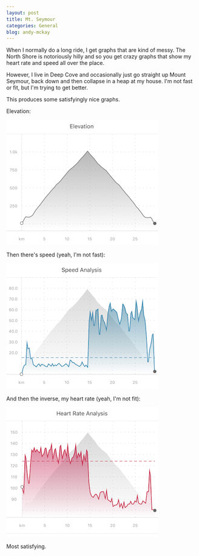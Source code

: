 ```yaml
---
layout: post
title: Mt. Seymour
categories: General
blog: andy-mckay
---
```


When I normally do a long ride, I get graphs that are kind of messy. The North Shore is notoriously hilly and so you get crazy graphs that show my heart rate and speed all over the place.

However, I live in Deep Cove and occasionally just go straight up Mount Seymour, back down and then collapse in a heap at my house. I'm not fast or fit, but I'm trying to get better.

This produces some satisfyingly nice graphs.

Elevation:

<img src="/files/elevation-seymour.png">

Then there's speed (yeah, I'm not fast):

<img src="/files/speed-seymour.png">

And then the inverse, my heart rate (yeah, I'm not fit):

<img src="/files/heart-rate-seymour.png">

Most satisfying.
